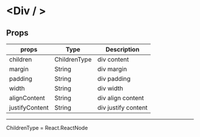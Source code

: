 # <Div / >

## Props

| props          | Type         | Description                 |
|----------------|--------------|-----------------------------|
| children       | ChildrenType | div content                 |
| margin         | String       | div margin                  |
| padding        | String       | div padding                 |
| width          | String       | div width                   |
| alignContent   | String       | div align content           |
| justifyContent | String       | div justify content         |

---------------------------------------------------------------

ChildrenType = React.ReactNode
